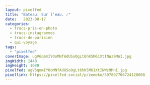 ```yaml
---
layout: pixelfed
title: "Bateau. Sur l’eau. 🎶"
date:   2023-08-17
categories: 
  - trucs-pris-en-photo
  - trucs-instagrammes
  - trucs-de-parisien
  - qui-voyage
tags: 
  - "pixelfed"
coverImage: ugV6qmmIYOoMNfAdUSoOgLt6hK5M61XtINWz9MnI.jpg
imgWidth: 1440
imgHeight: 1080
pixelfed: ugV6qmmIYOoMNfAdUSoOgLt6hK5M61XtINWz9MnI.jpg
pixellink: https://pixelfed.social/p/zemoko/597807706724128008
---
```


